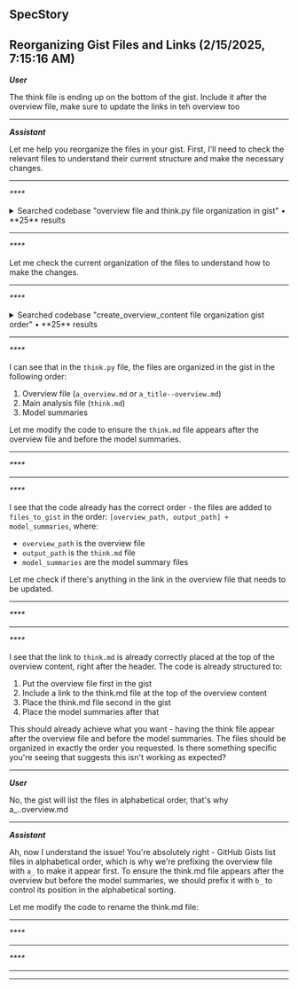 ## SpecStory

## Reorganizing Gist Files and Links (2/15/2025, 7:15:16 AM)

_**User**_

The think file is ending up on the bottom of the gist. Include it after the overview  file, make sure to update the links in teh overview too 

---

_**Assistant**_

Let me help you reorganize the files in your gist. First, I'll need to check the relevant files to understand their current structure and make the necessary changes.

---

_****_

<details>
            <summary>Searched codebase "overview file and think.py file organization in gist" • **25** results</summary>
        
| File | Lines |
|------|-------|
| `think.py` | L479-497 |
| `think.py` | L430-479 |
| `think.py` | L375-382 |
| `changes.py` | L698-730 |
| `think.py` | L332-375 |
| `changes.py` | L730-743 |
| `think.py` | L382-430 |
| `think.py` | L497-524 |
| `fabric.py` | L28-87 |
| `think.py` | L190-229 |
| `pchanges.py` | L438-462 |
| `changes.py` | L652-698 |
| `fabric.py` | L87-111 |
| `think.py` | L54-58 |
| `think.py` | L67-111 |
| `think.py` | L1-36 |
| `think.py` | L111-153 |
| `think.py` | L242-260 |
| `think.py` | L50-54 |
| `think.py` | L58-63 |
| `langchain_helper.py` | L204-216 |
| `a_nlp--overview.md` | L1-11 |
| `langchain_helper.py` | L186-204 |
| `think.py` | L229-242 |
| `ell_helper.py` | L119-133 |

</details>

---

_****_



Let me check the current organization of the files to understand how to make the changes.

---

_****_

<details>
            <summary>Searched codebase "create_overview_content file organization gist order" • **25** results</summary>
        
| File | Lines |
|------|-------|
| `think.py` | L479-497 |
| `changes.py` | L698-730 |
| `think.py` | L430-479 |
| `think.py` | L375-382 |
| `think.py` | L332-375 |
| `changes.py` | L730-743 |
| `changes.py` | L652-698 |
| `pchanges.py` | L438-462 |
| `fabric.py` | L87-111 |
| `a_nlp--overview.md` | L1-11 |
| `langchain_helper.py` | L186-204 |
| `changes.py` | L398-473 |
| `langchain_helper.py` | L204-216 |
| `eulogy.convo.md` | L60-88 |
| `think.py` | L382-430 |
| `eulogy.convo.md` | L134-199 |
| `ell_helper.py` | L119-133 |
| `qa_blog.py` | L377-420 |
| `pchanges.py` | L232-305 |
| `changes.py` | L532-544 |
| `pchanges.py` | L388-438 |
| `journal.py` | L35-188 |
| `qa_blog.py` | L177-190 |
| `captions.py` | L98-144 |
| `shrink/crawl_site.py` | L93-100 |

</details>

---

_****_



I can see that in the `think.py` file, the files are organized in the gist in the following order:
1. Overview file (`a_overview.md` or `a_title--overview.md`)
2. Main analysis file (`think.md`)
3. Model summaries

Let me modify the code to ensure the `think.md` file appears after the overview file and before the model summaries.

---

_****_



---

_****_



I see that the code already has the correct order - the files are added to `files_to_gist` in the order: `[overview_path, output_path] + model_summaries`, where:
- `overview_path` is the overview file
- `output_path` is the `think.md` file
- `model_summaries` are the model summary files

Let me check if there's anything in the link in the overview file that needs to be updated.

---

_****_



---

_****_



I see that the link to `think.md` is already correctly placed at the top of the overview content, right after the header. The code is already structured to:

1. Put the overview file first in the gist
2. Include a link to the think.md file at the top of the overview content
3. Place the think.md file second in the gist
4. Place the model summaries after that

This should already achieve what you want - having the think file appear after the overview file and before the model summaries. The files should be organized in exactly the order you requested. Is there something specific you're seeing that suggests this isn't working as expected?

---

_**User**_

No, the gist will list the files in alphabetical order, that's why a_..overview.md

---

_**Assistant**_

Ah, now I understand the issue! You're absolutely right - GitHub Gists list files in alphabetical order, which is why we're prefixing the overview file with `a_` to make it appear first. To ensure the think.md file appears after the overview but before the model summaries, we should prefix it with `b_` to control its position in the alphabetical sorting.

Let me modify the code to rename the think.md file:

---

_****_



---

_****_



---



---

